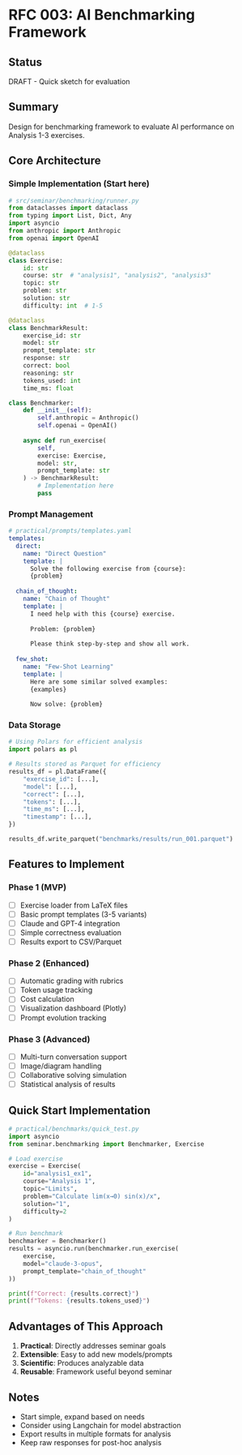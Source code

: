 # RFC 003: AI Benchmarking Framework

## Status
DRAFT - Quick sketch for evaluation

## Summary
Design for benchmarking framework to evaluate AI performance on Analysis 1-3 exercises.

## Core Architecture

### Simple Implementation (Start here)

```python
# src/seminar/benchmarking/runner.py
from dataclasses import dataclass
from typing import List, Dict, Any
import asyncio
from anthropic import Anthropic
from openai import OpenAI

@dataclass
class Exercise:
    id: str
    course: str  # "analysis1", "analysis2", "analysis3"
    topic: str
    problem: str
    solution: str
    difficulty: int  # 1-5

@dataclass
class BenchmarkResult:
    exercise_id: str
    model: str
    prompt_template: str
    response: str
    correct: bool
    reasoning: str
    tokens_used: int
    time_ms: float

class Benchmarker:
    def __init__(self):
        self.anthropic = Anthropic()
        self.openai = OpenAI()
        
    async def run_exercise(
        self, 
        exercise: Exercise, 
        model: str, 
        prompt_template: str
    ) -> BenchmarkResult:
        # Implementation here
        pass
```

### Prompt Management

```yaml
# practical/prompts/templates.yaml
templates:
  direct:
    name: "Direct Question"
    template: |
      Solve the following exercise from {course}:
      {problem}
      
  chain_of_thought:
    name: "Chain of Thought"
    template: |
      I need help with this {course} exercise.
      
      Problem: {problem}
      
      Please think step-by-step and show all work.
      
  few_shot:
    name: "Few-Shot Learning"
    template: |
      Here are some similar solved examples:
      {examples}
      
      Now solve: {problem}
```

### Data Storage

```python
# Using Polars for efficient analysis
import polars as pl

# Results stored as Parquet for efficiency
results_df = pl.DataFrame({
    "exercise_id": [...],
    "model": [...],
    "correct": [...],
    "tokens": [...],
    "time_ms": [...],
    "timestamp": [...],
})

results_df.write_parquet("benchmarks/results/run_001.parquet")
```

## Features to Implement

### Phase 1 (MVP)
- [ ] Exercise loader from LaTeX files
- [ ] Basic prompt templates (3-5 variants)
- [ ] Claude and GPT-4 integration
- [ ] Simple correctness evaluation
- [ ] Results export to CSV/Parquet

### Phase 2 (Enhanced)
- [ ] Automatic grading with rubrics
- [ ] Token usage tracking
- [ ] Cost calculation
- [ ] Visualization dashboard (Plotly)
- [ ] Prompt evolution tracking

### Phase 3 (Advanced)
- [ ] Multi-turn conversation support
- [ ] Image/diagram handling
- [ ] Collaborative solving simulation
- [ ] Statistical analysis of results

## Quick Start Implementation

```python
# practical/benchmarks/quick_test.py
import asyncio
from seminar.benchmarking import Benchmarker, Exercise

# Load exercise
exercise = Exercise(
    id="analysis1_ex1",
    course="Analysis 1",
    topic="Limits",
    problem="Calculate lim(x→0) sin(x)/x",
    solution="1",
    difficulty=2
)

# Run benchmark
benchmarker = Benchmarker()
results = asyncio.run(benchmarker.run_exercise(
    exercise,
    model="claude-3-opus",
    prompt_template="chain_of_thought"
))

print(f"Correct: {results.correct}")
print(f"Tokens: {results.tokens_used}")
```

## Advantages of This Approach

1. **Practical**: Directly addresses seminar goals
2. **Extensible**: Easy to add new models/prompts
3. **Scientific**: Produces analyzable data
4. **Reusable**: Framework useful beyond seminar

## Notes

- Start simple, expand based on needs
- Consider using Langchain for model abstraction
- Export results in multiple formats for analysis
- Keep raw responses for post-hoc analysis